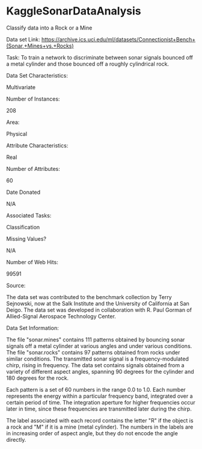 # KaggleSonarDataAnalysis
Classify data into a Rock or a Mine

Data set Link: https://archive.ics.uci.edu/ml/datasets/Connectionist+Bench+(Sonar,+Mines+vs.+Rocks)


Task: To train a network to discriminate between sonar signals bounced off a metal cylinder and those bounced off a roughly cylindrical rock.

Data Set Characteristics:

Multivariate

Number of Instances:

208

Area:

Physical

Attribute Characteristics:

Real

Number of Attributes:

60

Date Donated

N/A

Associated Tasks:

Classification

Missing Values?

N/A

Number of Web Hits:

99591

Source:

The data set was contributed to the benchmark collection by Terry Sejnowski, now at the Salk Institute and the University of California at San Deigo. The data set was developed in collaboration with R. Paul Gorman of Allied-Signal Aerospace Technology Center.

Data Set Information:

The file "sonar.mines" contains 111 patterns obtained by bouncing sonar signals off a metal cylinder at various angles and under various conditions. The file "sonar.rocks" contains 97 patterns obtained from rocks under similar conditions. The transmitted sonar signal is a frequency-modulated chirp, rising in frequency. The data set contains signals obtained from a variety of different aspect angles, spanning 90 degrees for the cylinder and 180 degrees for the rock.

Each pattern is a set of 60 numbers in the range 0.0 to 1.0. Each number represents the energy within a particular frequency band, integrated over a certain period of time. The integration aperture for higher frequencies occur later in time, since these frequencies are transmitted later during the chirp.

The label associated with each record contains the letter "R" if the object is a rock and "M" if it is a mine (metal cylinder). The numbers in the labels are in increasing order of aspect angle, but they do not encode the angle directly.
